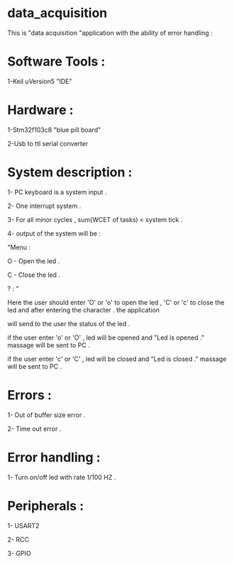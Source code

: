 # data_acquisition
This is "data acquisition "application with the ability of error handling :

# Software Tools : 

1-Keil uVersion5 "IDE"

# Hardware :
1-Stm32f103c8  "blue pill board"

2-Usb to ttl serial converter 

# System description :
1- PC keyboard  is a system input .

2- One interrupt system .

3- For all minor cycles , sum(WCET of tasks) < system tick .

4- output of the system will be :

"Menu : 

O - Open the led . 

C - Close the led . 

? : " 

Here the user should enter 'O' or 'o' to open the led , 'C' or 'c' to close the led and after entering the character . the application

will send to the user the status of the led .

if the user enter 'o' or 'O' , led will be opened  and "Led is opened ." massage will be sent to PC .

if the user enter 'c' or 'C' , led will be  closed  and "Led is closed ." massage will be sent to PC .

# Errors :
1- Out of buffer size error .

2- Time out error .

# Error handling :
1- Turn on/off led with rate 1/100  HZ . 

# Peripherals :

1- USART2 

2- RCC 

3- GPIO
